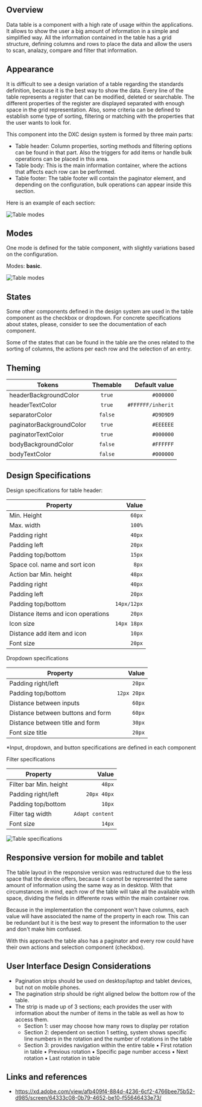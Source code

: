 ## Overview

Data table is a component with a high rate of usage within the applications. It allows to show the user a big amount of information in a simple and simplified way. All the information contained in the table has a grid structure, defining columns and rows to place the data and allow the users to scan, analazy, compare and filter that information.

## Appearance

It is difficult to see a design variation of a table regarding the standards definition, because it is the best way to show the data.
Every line of the table represents a register that can be modified, deleted or searchable. The different properties of the register are displayed separated with enough space in the grid representation.
Also, some criteria can be defined to establish some type of sorting, filtering or matching with the properties that the user wants to look for.

This component into the DXC design system is formed by three main parts:

- Table header: Column properties, sorting methods and filtering options can be found in that part. Also the triggers for add items or handle bulk operations can be placed in this area.
- Table body: This is the main information container, where the actions that affects each row can be performed.
- Table footer: The table footer will contain the paginator element, and depending on the configuration, bulk operations can appear inside this section.

Here is an example of each section:

![Table modes](images/table_appereance.png)

## Modes

One mode is defined for the table component, with slightly variations based on the configuration.

Modes: **basic**.

![Table modes](images/table_mode.png)

## States

Some other components defined in the design system are used in the table component as the checkbox or dropdown. For concrete specifications about states, please, consider to see the documentation of each component.

Some of the states that can be found in the table are the ones related to the sorting of columns, the actions per each row and the selection of an entry.

## Theming

| Tokens        | Themable      | Default value |
| ------------- |:-------------:| -------------:|
| headerBackgroundColor       | `true`     | `#000000`  |
| headerTextColor      | `true`     | `#FFFFFF/inherit`  |
| separatorColor       | `false`     | `#D9D9D9`  |
| paginatorBackgroundColor       | `true`     | `#EEEEEE`  |
| paginatorTextColor       | `true`     | `#000000`  |
| bodyBackgroundColor       | `false`     | `#FFFFFF`  |
| bodyTextColor       | `false`     | `#000000`  |

## Design Specifications

Design specifications for table header:

| Property                           |       Value |
| ---------------------------------- | ----------: |
| Min. Height                        |      `60px` |
| Max. width                         |      `100%` |
| Padding right                      |      `40px` |
| Padding left                       |      `20px` |
| Padding top/bottom                 |      `15px` |
| Space col. name and sort icon      |       `8px` |
| Action bar Min. height             |      `48px` |
| Padding right                      |      `40px` |
| Padding left                       |      `20px` |
| Padding top/bottom                 | `14px/12px` |
| Distance items and icon operations |      `20px` |
| Icon size                          | `14px 18px` |
| Distance add item and icon         |      `10px` |
| Font size                          |      `20px` |

Dropdown specifications

| Property                          |       Value |
| --------------------------------- | ----------: |
| Padding right/left                |      `20px` |
| Padding top/bottom                | `12px 20px` |
| Distance between inputs           |      `60px` |
| Distance between buttons and form |      `60px` |
| Distance between title and form   |      `30px` |
| Font size title                   |      `20px` |

\*Input, dropdown, and button specifications are defined in each component

Filter specifications

| Property               |           Value |
| ---------------------- | --------------: |
| Filter bar Min. height |          `48px` |
| Padding right/left     |     `20px 40px` |
| Padding top/bottom     |          `10px` |
| Filter tag width       | `Adapt content` |
| Font size              |          `14px` |

![Table specifications](images/table_specs.png)

## Responsive version for mobile and tablet

The table layout in the responsive version was restructured due to the less space that the device offers, because it cannot be represented the same amount of information using the same way as in desktop. With that circumstances in mind, each row of the table will take all the available witdh space, dividing the fields in differente rows within the main container row.

Because in the implementation the component won't have columns, each value will have associated the name of the property in each row. This can be redundant but it is the best way to present the information to the user and don't make him confused.

With this approach the table also has a paginator and every row could have their own actions and selection component (checkbox).

## User Interface Design Considerations

- Pagination strips should be used on desktop/laptop and tablet devices, but not on mobile phones.
- The pagination strip should be right aligned below the bottom row of the table.
- The strip is made up of 3 sections; each provides the user with information about the number of items in the table as well as how to access them.
  - Section 1: user may choose how many rows to display per rotation
  - Section 2: dependent on section 1 setting, system shows specific line numbers in the rotation and the number of rotations in the table
  - Section 3: provides navigation within the entire table
    ▪ First rotation in table
    ▪ Previous rotation
    ▪ Specific page number access
    ▪ Next rotation
    ▪ Last rotation in table

## Links and references

- https://xd.adobe.com/view/afb409f4-884d-4236-6cf2-4766bee75b52-d985/screen/64333c08-0b79-4652-be10-f55646433e73/
